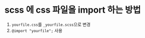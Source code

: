 # scss 에 css 파일을 import 하는 방법

1. `yourfile.css`를 `_yourfile.scss`으로 변경
2. `@import "yourfile";` 사용
